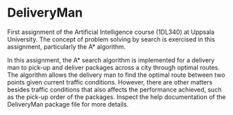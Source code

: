 # DeliveryMan
First assignment of the Artificial Intelligence course (1DL340) at Uppsala University. The concept of problem solving by search is exercised in this assignment, particularly the A* algorithm.

In this assignment, the A* search algorithm is implemented for a delivery man to pick-up and deliver packages across a city through optimal routes. The algorithm allows the delivery man to find the optimal route between two points given current traffic conditions. However, there are other matters besides traffic conditions that also affects the performance achieved, such as the pick-up order of the packages. Inspect the help documentation of the DeliveryMan package file for more details.
